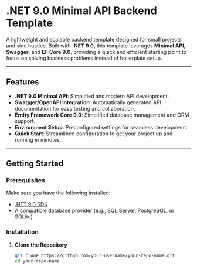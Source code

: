# .NET 9.0 Minimal API Backend Template  

A lightweight and scalable backend template designed for small projects and side hustles. Built with **.NET 9.0**, this template leverages **Minimal API**, **Swagger**, and **EF Core 9.0**, providing a quick and efficient starting point to focus on solving business problems instead of boilerplate setup.

---

## Features  

- **.NET 9.0 Minimal API**: Simplified and modern API development.  
- **Swagger/OpenAPI Integration**: Automatically generated API documentation for easy testing and collaboration.  
- **Entity Framework Core 9.0**: Simplified database management and ORM support.  
- **Environment Setup**: Preconfigured settings for seamless development.  
- **Quick Start**: Streamlined configuration to get your project up and running in minutes.  

---

## Getting Started  

### Prerequisites  

Make sure you have the following installed:  
- [.NET 9.0 SDK](https://dotnet.microsoft.com/download)  
- A compatible database provider (e.g., SQL Server, PostgreSQL, or SQLite).  

### Installation  

1. **Clone the Repository**  
   ```bash
   git clone https://github.com/your-username/your-repo-name.git
   cd your-repo-name
